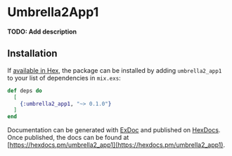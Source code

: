 # Umbrella2App1

**TODO: Add description**

## Installation

If [available in Hex](https://hex.pm/docs/publish), the package can be installed
by adding `umbrella2_app1` to your list of dependencies in `mix.exs`:

```elixir
def deps do
  [
    {:umbrella2_app1, "~> 0.1.0"}
  ]
end
```

Documentation can be generated with [ExDoc](https://github.com/elixir-lang/ex_doc)
and published on [HexDocs](https://hexdocs.pm). Once published, the docs can
be found at [https://hexdocs.pm/umbrella2_app1](https://hexdocs.pm/umbrella2_app1).

